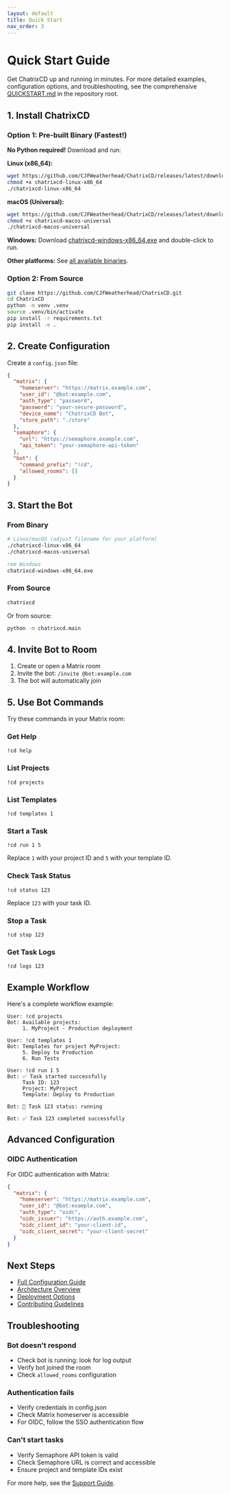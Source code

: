```yaml
---
layout: default
title: Quick Start
nav_order: 3
---
```


# Quick Start Guide

Get ChatrixCD up and running in minutes. For more detailed examples, configuration options, and troubleshooting, see the comprehensive [QUICKSTART.md](https://github.com/CJFWeatherhead/ChatrixCD/blob/main/QUICKSTART.md) in the repository root.

## 1. Install ChatrixCD

### Option 1: Pre-built Binary (Fastest!)

**No Python required!** Download and run:

**Linux (x86_64):**
```bash
wget https://github.com/CJFWeatherhead/ChatrixCD/releases/latest/download/chatrixcd-linux-x86_64
chmod +x chatrixcd-linux-x86_64
./chatrixcd-linux-x86_64
```

**macOS (Universal):**
```bash
wget https://github.com/CJFWeatherhead/ChatrixCD/releases/latest/download/chatrixcd-macos-universal
chmod +x chatrixcd-macos-universal
./chatrixcd-macos-universal
```

**Windows:**
Download [chatrixcd-windows-x86_64.exe](https://github.com/CJFWeatherhead/ChatrixCD/releases/latest/download/chatrixcd-windows-x86_64.exe) and double-click to run.

**Other platforms:** See [all available binaries](https://github.com/CJFWeatherhead/ChatrixCD/releases/latest).

### Option 2: From Source

```bash
git clone https://github.com/CJFWeatherhead/ChatrixCD.git
cd ChatrixCD
python -m venv .venv
source .venv/bin/activate
pip install -r requirements.txt
pip install -e .
```

## 2. Create Configuration

Create a `config.json` file:

```json
{
  "matrix": {
    "homeserver": "https://matrix.example.com",
    "user_id": "@bot:example.com",
    "auth_type": "password",
    "password": "your-secure-password",
    "device_name": "ChatrixCD Bot",
    "store_path": "./store"
  },
  "semaphore": {
    "url": "https://semaphore.example.com",
    "api_token": "your-semaphore-api-token"
  },
  "bot": {
    "command_prefix": "!cd",
    "allowed_rooms": []
  }
}
```

## 3. Start the Bot

### From Binary

```bash
# Linux/macOS (adjust filename for your platform)
./chatrixcd-linux-x86_64
./chatrixcd-macos-universal
```

```cmd
rem Windows
chatrixcd-windows-x86_64.exe
```

### From Source

```bash
chatrixcd
```

Or from source:

```bash
python -m chatrixcd.main
```

## 4. Invite Bot to Room

1. Create or open a Matrix room
2. Invite the bot: `/invite @bot:example.com`
3. The bot will automatically join

## 5. Use Bot Commands

Try these commands in your Matrix room:

### Get Help
```
!cd help
```

### List Projects
```
!cd projects
```

### List Templates
```
!cd templates 1
```

### Start a Task
```
!cd run 1 5
```

Replace `1` with your project ID and `5` with your template ID.

### Check Task Status
```
!cd status 123
```

Replace `123` with your task ID.

### Stop a Task
```
!cd stop 123
```

### Get Task Logs
```
!cd logs 123
```

## Example Workflow

Here's a complete workflow example:

```
User: !cd projects
Bot: Available projects:
     1. MyProject - Production deployment

User: !cd templates 1
Bot: Templates for project MyProject:
     5. Deploy to Production
     6. Run Tests

User: !cd run 1 5
Bot: ✅ Task started successfully
     Task ID: 123
     Project: MyProject
     Template: Deploy to Production

Bot: 🔄 Task 123 status: running

Bot: ✅ Task 123 completed successfully
```

## Advanced Configuration

### OIDC Authentication

For OIDC authentication with Matrix:

```json
{
  "matrix": {
    "homeserver": "https://matrix.example.com",
    "user_id": "@bot:example.com",
    "auth_type": "oidc",
    "oidc_issuer": "https://auth.example.com",
    "oidc_client_id": "your-client-id",
    "oidc_client_secret": "your-client-secret"
  }
}
```

## Next Steps

- [Full Configuration Guide](configuration.html)
- [Architecture Overview](architecture.html)
- [Deployment Options](deployment.html)
- [Contributing Guidelines](contributing.html)

## Troubleshooting

### Bot doesn't respond
- Check bot is running: look for log output
- Verify bot joined the room
- Check `allowed_rooms` configuration

### Authentication fails
- Verify credentials in config.json
- Check Matrix homeserver is accessible
- For OIDC, follow the SSO authentication flow

### Can't start tasks
- Verify Semaphore API token is valid
- Check Semaphore URL is correct and accessible
- Ensure project and template IDs exist

For more help, see the [Support Guide](support.html).
